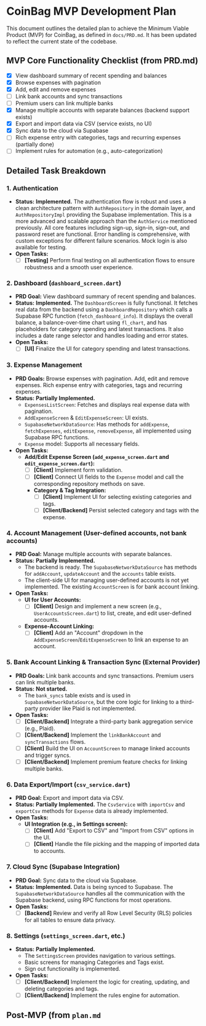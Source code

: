 # CoinBag MVP Development Plan

This document outlines the detailed plan to achieve the Minimum Viable Product (MVP) for CoinBag, as defined in `docs/PRD.md`. It has been updated to reflect the current state of the codebase.

## MVP Core Functionality Checklist (from PRD.md)

- [x] View dashboard summary of recent spending and balances
- [x] Browse expenses with pagination
- [x] Add, edit and remove expenses
- [ ] Link bank accounts and sync transactions
- [ ] Premium users can link multiple banks
- [x] Manage multiple accounts with separate balances (backend support exists)
- [x] Export and import data via CSV (service exists, no UI)
- [x] Sync data to the cloud via Supabase
- [ ] Rich expense entry with categories, tags and recurring expenses (partially done)
- [ ] Implement rules for automation (e.g., auto-categorization)

## Detailed Task Breakdown

### 1. Authentication
*   **Status:** **Implemented.** The authentication flow is robust and uses a clean architecture pattern with `AuthRepository` in the domain layer, and `AuthRepositoryImpl` providing the Supabase implementation. This is a more advanced and scalable approach than the `AuthService` mentioned previously. All core features including sign-up, sign-in, sign-out, and password reset are functional. Error handling is comprehensive, with custom exceptions for different failure scenarios. Mock login is also available for testing.
*   **Open Tasks:**
    *   [ ] **[Testing]** Perform final testing on all authentication flows to ensure robustness and a smooth user experience.

### 2. Dashboard (`dashboard_screen.dart`)
*   **PRD Goal:** View dashboard summary of recent spending and balances.
*   **Status:** **Implemented.** The `DashboardScreen` is fully functional. It fetches real data from the backend using a `DashboardRepository` which calls a Supabase RPC function (`fetch_dashboard_info`). It displays the overall balance, a balance-over-time chart using `fl_chart`, and has placeholders for category spending and latest transactions. It also includes a date range selector and handles loading and error states.
*   **Open Tasks:**
    *   [ ] **[UI]** Finalize the UI for category spending and latest transactions.

### 3. Expense Management
*   **PRD Goals:** Browse expenses with pagination. Add, edit and remove expenses. Rich expense entry with categories, tags and recurring expenses.
*   **Status:** **Partially Implemented.**
    *   `ExpensesListScreen`: Fetches and displays real expense data with pagination.
    *   `AddExpenseScreen` & `EditExpenseScreen`: UI exists.
    *   `SupabaseNetworkDataSource`: Has methods for `addExpense`, `fetchExpenses`, `editExpense`, `removeExpense`, all implemented using Supabase RPC functions.
    *   `Expense` model: Supports all necessary fields.
*   **Open Tasks:**
    *   **Add/Edit Expense Screen (`add_expense_screen.dart` and `edit_expense_screen.dart`):**
        *   [ ] **[Client]** Implement form validation.
        *   [ ] **[Client]** Connect UI fields to the `Expense` model and call the corresponding repository methods on save.
        *   **Category & Tag Integration:**
            *   [ ] **[Client]** Implement UI for selecting existing categories and tags.
            *   [ ] **[Client/Backend]** Persist selected category and tags with the expense.

### 4. Account Management (User-defined accounts, not bank accounts)
*   **PRD Goal:** Manage multiple accounts with separate balances.
*   **Status:** **Partially Implemented.**
    *   The backend is ready. The `SupabaseNetworkDataSource` has methods for `addAccount`, `updateAccount` and the `accounts` table exists.
    *   The client-side UI for managing user-defined accounts is not yet implemented. The existing `AccountScreen` is for bank account linking.
*   **Open Tasks:**
    *   **UI for User Accounts:**
        *   [ ] **[Client]** Design and implement a new screen (e.g., `UserAccountsScreen.dart`) to list, create, and edit user-defined accounts.
    *   **Expense-Account Linking:**
        *   [ ] **[Client]** Add an "Account" dropdown in the `AddExpenseScreen`/`EditExpenseScreen` to link an expense to an account.

### 5. Bank Account Linking & Transaction Sync (External Provider)
*   **PRD Goals:** Link bank accounts and sync transactions. Premium users can link multiple banks.
*   **Status:** **Not started.**
    *   The `bank_syncs` table exists and is used in `SupabaseNetworkDataSource`, but the core logic for linking to a third-party provider like Plaid is not implemented.
*   **Open Tasks:**
    *   [ ] **[Client/Backend]** Integrate a third-party bank aggregation service (e.g., Plaid).
    *   [ ] **[Client/Backend]** Implement the `linkBankAccount` and `syncTransactions` flows.
    *   [ ] **[Client]** Build the UI on `AccountScreen` to manage linked accounts and trigger syncs.
    *   [ ] **[Client/Backend]** Implement premium feature checks for linking multiple banks.

### 6. Data Export/Import (`csv_service.dart`)
*   **PRD Goal:** Export and import data via CSV.
*   **Status:** **Partially Implemented.** The `CsvService` with `importCsv` and `exportCsv` methods for `Expense` data is already implemented.
*   **Open Tasks:**
    *   **UI Integration (e.g., in Settings screen):**
        *   [ ] **[Client]** Add "Export to CSV" and "Import from CSV" options in the UI.
        *   [ ] **[Client]** Handle the file picking and the mapping of imported data to accounts.

### 7. Cloud Sync (Supabase Integration)
*   **PRD Goal:** Sync data to the cloud via Supabase.
*   **Status:** **Implemented.** Data is being synced to Supabase. The `SupabaseNetworkDataSource` handles all the communication with the Supabase backend, using RPC functions for most operations.
*   **Open Tasks:**
    *   [ ] **[Backend]** Review and verify all Row Level Security (RLS) policies for all tables to ensure data privacy.

### 8. Settings (`settings_screen.dart`, etc.)
*   **Status:** **Partially Implemented.**
    *   The `SettingsScreen` provides navigation to various settings.
    *   Basic screens for managing Categories and Tags exist.
    *   Sign out functionality is implemented.
*   **Open Tasks:**
    *   [ ] **[Client/Backend]** Implement the logic for creating, updating, and deleting categories and tags.
    *   [ ] **[Client/Backend]** Implement the rules engine for automation.

## Post-MVP (from `plan.md`